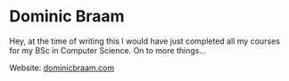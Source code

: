 # Dominic Braam

Hey, at the time of writing this I would have just completed all my courses for my BSc in Computer Science. On to more things...

Website: [dominicbraam.com](dominicbraam.com)
